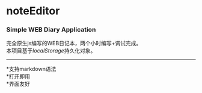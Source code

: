 # noteEditor
### Simple WEB Diary Application  
完全原生js编写的WEB日记本，两个小时编写+调试完成。   
本项目基于*localStorage*持久化对象。   
***
*支持markdown语法  
*打开即用  
*界面友好  
